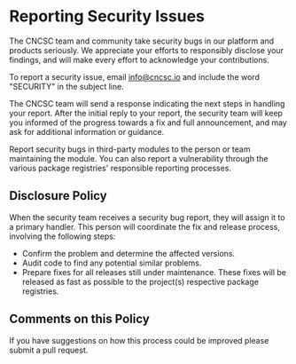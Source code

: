 # Reporting Security Issues

The CNCSC team and community take security bugs in our platform and products seriously. We appreciate your efforts to
responsibly disclose your findings, and will make every effort to acknowledge your contributions.

To report a security issue, email [info@cncsc.io](mailto:info@cncsc.io) and include the
word "SECURITY" in the subject line.

The CNCSC team will send a response indicating the next steps in handling your report. After the initial reply to your
report, the security team will keep you informed of the progress towards a fix and full announcement, and may ask for
additional information or guidance.

Report security bugs in third-party modules to the person or team maintaining the module. You can also report a
vulnerability through the various package registries' responsible reporting processes.

## Disclosure Policy

When the security team receives a security bug report, they will assign it to a primary handler. This person will
coordinate the fix and release process, involving the following steps:

- Confirm the problem and determine the affected versions.
- Audit code to find any potential similar problems.
- Prepare fixes for all releases still under maintenance. These fixes will be released as fast as possible to the
  project(s) respective package registries.

## Comments on this Policy

If you have suggestions on how this process could be improved please submit a pull request.
